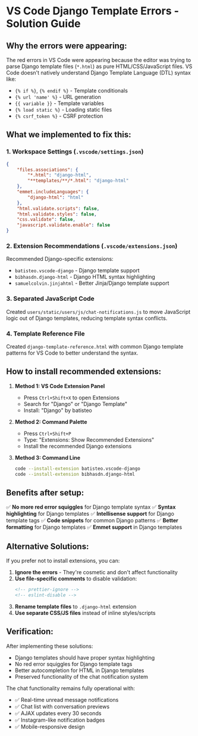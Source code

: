 # VS Code Django Template Errors - Solution Guide

## Why the errors were appearing:

The red errors in VS Code were appearing because the editor was trying to parse Django template files (`*.html`) as pure HTML/CSS/JavaScript files. VS Code doesn't natively understand Django Template Language (DTL) syntax like:

- `{% if %}`, `{% endif %}` - Template conditionals
- `{% url 'name' %}` - URL generation
- `{{ variable }}` - Template variables
- `{% load static %}` - Loading static files
- `{% csrf_token %}` - CSRF protection

## What we implemented to fix this:

### 1. **Workspace Settings** (`.vscode/settings.json`)
```json
{
    "files.associations": {
        "*.html": "django-html",
        "**templates/**/*.html": "django-html"
    },
    "emmet.includeLanguages": {
        "django-html": "html"
    },
    "html.validate.scripts": false,
    "html.validate.styles": false,
    "css.validate": false,
    "javascript.validate.enable": false
}
```

### 2. **Extension Recommendations** (`.vscode/extensions.json`)
Recommended Django-specific extensions:
- `batisteo.vscode-django` - Django template support
- `bibhasdn.django-html` - Django HTML syntax highlighting
- `samuelcolvin.jinjahtml` - Better Jinja/Django template support

### 3. **Separated JavaScript Code**
Created `users/static/users/js/chat-notifications.js` to move JavaScript logic out of Django templates, reducing template syntax conflicts.

### 4. **Template Reference File**
Created `django-template-reference.html` with common Django template patterns for VS Code to better understand the syntax.

## How to install recommended extensions:

1. **Method 1: VS Code Extension Panel**
   - Press `Ctrl+Shift+X` to open Extensions
   - Search for "Django" or "Django Template"
   - Install: "Django" by batisteo

2. **Method 2: Command Palette**
   - Press `Ctrl+Shift+P`
   - Type: "Extensions: Show Recommended Extensions"
   - Install the recommended Django extensions

3. **Method 3: Command Line**
   ```bash
   code --install-extension batisteo.vscode-django
   code --install-extension bibhasdn.django-html
   ```

## Benefits after setup:

✅ **No more red error squiggles** for Django template syntax
✅ **Syntax highlighting** for Django templates
✅ **Intellisense support** for Django template tags
✅ **Code snippets** for common Django patterns
✅ **Better formatting** for Django templates
✅ **Emmet support** in Django templates

## Alternative Solutions:

If you prefer not to install extensions, you can:

1. **Ignore the errors** - They're cosmetic and don't affect functionality
2. **Use file-specific comments** to disable validation:
   ```html
   <!-- prettier-ignore -->
   <!-- eslint-disable -->
   ```
3. **Rename template files** to `.django-html` extension
4. **Use separate CSS/JS files** instead of inline styles/scripts

## Verification:

After implementing these solutions:
- Django templates should have proper syntax highlighting
- No red error squiggles for Django template tags
- Better autocompletion for HTML in Django templates
- Preserved functionality of the chat notification system

The chat functionality remains fully operational with:
- ✅ Real-time unread message notifications
- ✅ Chat list with conversation previews
- ✅ AJAX updates every 30 seconds
- ✅ Instagram-like notification badges
- ✅ Mobile-responsive design
